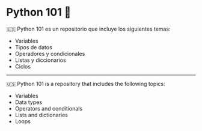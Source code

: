 # Python 101 🌱
🇪🇸
Python 101 es un repositorio que incluye los siguientes temas:
 - Variables
 - Tipos de datos
 - Operadores y condicionales
 - Listas y diccionarios
 - Ciclos
------------
🇺🇸
Python 101 is a repository that includes the following topics:
 - Variables
 - Data types
 - Operators and conditionals
 - Lists and dictionaries
 - Loops
